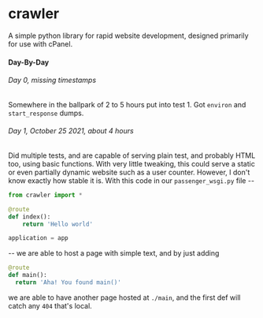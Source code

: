 # crawler
A simple python library for rapid website development, designed primarily for use with cPanel.

#### Day-By-Day

###### Day 0, missing timestamps
Somewhere in the ballpark of 2 to 5 hours put into test 1. Got `environ` and `start_response` dumps.

###### Day 1, October 25 2021, about 4 hours
Did multiple tests, and are capable of serving plain test, and probably HTML too, using basic functions. With very little tweaking, this could serve a static or even partially dynamic website such as a user counter. However, I don't know exactly how stable it is.
With this code in our `passenger_wsgi.py` file --
```python
from crawler import *

@route
def index():
	return 'Hello world'

application = app
```
-- we are able to host a page with simple text, and by just adding
```python
@route
def main():
  return 'Aha! You found main()'
```
we are able to have another page hosted at `./main`, and the first def will catch any `404` that's local.

